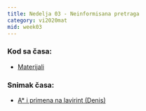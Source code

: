 ```yaml
---
title: Nedelja 03 - Neinformisana pretraga
category: vi2020mat
mid: week03
---
```


### Kod sa časa:

- <a target="_blank" href="https://github.com/matfvi/vi/tree/master/2020.2021/03_Astar">Materijali</a>

### Snimak časa:
- <a target="_blank" href="https://youtu.be/mSGA4UjTPWo"> A* i primena na lavirint (Denis)<a/>
